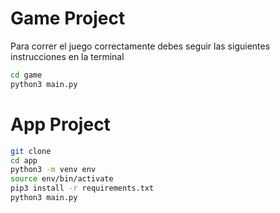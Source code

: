 # Game Project

Para correr el juego correctamente debes seguir las siguientes instrucciones
en la terminal

```sh
cd game 
python3 main.py
```



# App Project

```sh
git clone  
cd app
python3 -m venv env
source env/bin/activate
pip3 install -r requirements.txt
python3 main.py
```


